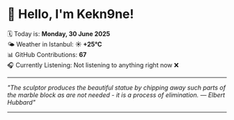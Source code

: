 # 👋 Hello, I'm Kekn9ne!

🗓️ Today is: **Monday, 30 June 2025**  
🌤️ Weather in Istanbul: **☀️   +25°C**  
📊 GitHub Contributions: **67**  
🎧 Currently Listening: Not listening to anything right now ❌

---

_"The sculptor produces the beautiful statue by chipping away such parts of the marble block as are not needed - it is a process of elimination. — *Elbert Hubbard*"_

---
